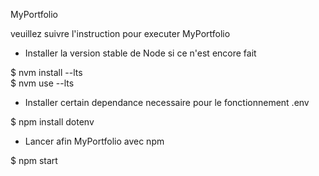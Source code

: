 MyPortfolio


veuillez suivre l'instruction pour executer MyPortfolio 

* Installer la version stable de Node si ce n'est encore fait 

 $ nvm install --lts  
 $ nvm use --lts 

* Installer certain dependance necessaire pour le fonctionnement .env

 $ npm install dotenv  

* Lancer afin MyPortfolio avec npm 

 $ npm start 
